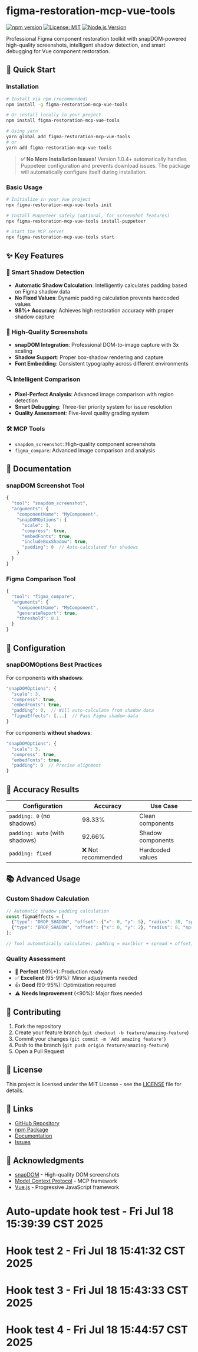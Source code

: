 # figma-restoration-mcp-vue-tools

[![npm version](https://badge.fury.io/js/figma-restoration-mcp-vue-tools.svg)](https://badge.fury.io/js/figma-restoration-mcp-vue-tools)
[![License: MIT](https://img.shields.io/badge/License-MIT-yellow.svg)](https://opensource.org/licenses/MIT)
[![Node.js Version](https://img.shields.io/badge/node-%3E%3D18.0.0-brightgreen.svg)](https://nodejs.org/)

Professional Figma component restoration toolkit with snapDOM-powered high-quality screenshots, intelligent shadow detection, and smart debugging for Vue component restoration.

## 🚀 Quick Start

### Installation

```bash
# Install via npm (recommended)
npm install -g figma-restoration-mcp-vue-tools

# Or install locally in your project
npm install figma-restoration-mcp-vue-tools

# Using yarn
yarn global add figma-restoration-mcp-vue-tools
# or
yarn add figma-restoration-mcp-vue-tools
```

> **✅ No More Installation Issues!** Version 1.0.4+ automatically handles Puppeteer configuration and prevents download issues. The package will automatically configure itself during installation.

### Basic Usage

```bash
# Initialize in your Vue project
npx figma-restoration-mcp-vue-tools init

# Install Puppeteer safely (optional, for screenshot features)
npx figma-restoration-mcp-vue-tools install-puppeteer

# Start the MCP server
npx figma-restoration-mcp-vue-tools start
```

## ✨ Key Features

### 🎯 Smart Shadow Detection
- **Automatic Shadow Calculation**: Intelligently calculates padding based on Figma shadow data
- **No Fixed Values**: Dynamic padding calculation prevents hardcoded values
- **98%+ Accuracy**: Achieves high restoration accuracy with proper shadow capture

### 📸 High-Quality Screenshots
- **snapDOM Integration**: Professional DOM-to-image capture with 3x scaling
- **Shadow Support**: Proper box-shadow rendering and capture
- **Font Embedding**: Consistent typography across different environments

### 🔍 Intelligent Comparison
- **Pixel-Perfect Analysis**: Advanced image comparison with region detection
- **Smart Debugging**: Three-tier priority system for issue resolution
- **Quality Assessment**: Five-level quality grading system

### 🛠️ MCP Tools
- `snapdom_screenshot`: High-quality component screenshots
- `figma_compare`: Advanced image comparison and analysis

## 📖 Documentation

### snapDOM Screenshot Tool

```javascript
{
  "tool": "snapdom_screenshot",
  "arguments": {
    "componentName": "MyComponent",
    "snapDOMOptions": {
      "scale": 3,
      "compress": true,
      "embedFonts": true,
      "includeBoxShadow": true,
      "padding": 0  // Auto-calculated for shadows
    }
  }
}
```

### Figma Comparison Tool

```javascript
{
  "tool": "figma_compare", 
  "arguments": {
    "componentName": "MyComponent",
    "generateReport": true,
    "threshold": 0.1
  }
}
```

## 🔧 Configuration

### snapDOMOptions Best Practices

For components **with shadows**:
```javascript
"snapDOMOptions": {
  "scale": 3,
  "compress": true,
  "embedFonts": true,
  "padding": 0,  // Will auto-calculate from shadow data
  "figmaEffects": [...]  // Pass Figma shadow data
}
```

For components **without shadows**:
```javascript
"snapDOMOptions": {
  "scale": 3,
  "compress": true, 
  "embedFonts": true,
  "padding": 0  // Precise alignment
}
```

## 🎯 Accuracy Results

| Configuration | Accuracy | Use Case |
|---------------|----------|----------|
| `padding: 0` (no shadows) | 98.33% | Clean components |
| `padding: auto` (with shadows) | 92.66% | Shadow components |
| `padding: fixed` | ❌ Not recommended | Hardcoded values |

## 📚 Advanced Usage

### Custom Shadow Calculation

```javascript
// Automatic shadow padding calculation
const figmaEffects = [
  {"type": "DROP_SHADOW", "offset": {"x": 0, "y": 5}, "radius": 30, "spread": 0},
  {"type": "DROP_SHADOW", "offset": {"x": 0, "y": 2}, "radius": 8, "spread": 0}
];

// Tool automatically calculates: padding = max(blur + spread + offset) + buffer
```

### Quality Assessment

- 🎯 **Perfect** (99%+): Production ready
- ✅ **Excellent** (95-99%): Minor adjustments needed  
- 👍 **Good** (90-95%): Optimization required
- ⚠️ **Needs Improvement** (<90%): Major fixes needed

## 🤝 Contributing

1. Fork the repository
2. Create your feature branch (`git checkout -b feature/amazing-feature`)
3. Commit your changes (`git commit -m 'Add amazing feature'`)
4. Push to the branch (`git push origin feature/amazing-feature`)
5. Open a Pull Request

## 📄 License

This project is licensed under the MIT License - see the [LICENSE](LICENSE) file for details.

## 🔗 Links

- [GitHub Repository](https://github.com/yujie-wu/figma-restoration-mcp-vue-tools)
- [npm Package](https://www.npmjs.com/package/@figma-restoration/mcp-vue-tools)
- [Documentation](https://github.com/yujie-wu/figma-restoration-mcp-vue-tools#readme)
- [Issues](https://github.com/yujie-wu/figma-restoration-mcp-vue-tools/issues)

## 🙏 Acknowledgments

- [snapDOM](https://github.com/zumer/snapdom) - High-quality DOM screenshots
- [Model Context Protocol](https://modelcontextprotocol.io/) - MCP framework
- [Vue.js](https://vuejs.org/) - Progressive JavaScript framework
# Auto-update hook test - Fri Jul 18 15:39:39 CST 2025
# Hook test 2 - Fri Jul 18 15:41:32 CST 2025
# Hook test 3 - Fri Jul 18 15:43:33 CST 2025
# Hook test 4 - Fri Jul 18 15:44:57 CST 2025
